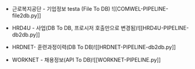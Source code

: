 
- 근로복지공단 - 기업정보 testa (File To DB) ![[COMWEL-PIPELINE-file2db.py]]

- HRD4U - 사업(DB To DB, 프로시저 호출만으로 변경됨)![[HRD4U-PIPELINE-db2db.py]]

- HRDNET- 훈련과정이력(DB To DB)![[HRDNET-PIPELINE-db2db.py]]

- WORKNET - 채용정보(API To DB)![[WORKNET-PIPELINE.py]]